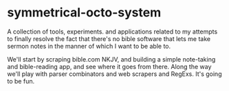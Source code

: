 # symmetrical-octo-system

A collection of tools, experiments. and applications related to my attempts to finally resolve the fact that 
there's no bible software that lets me take sermon notes in the manner of which I want to be able to.

We'll start by scraping bible.com NKJV, and building a simple note-taking and bible-reading app, and see 
where it goes from there. Along the way we'll play with parser combinators and web scrapers and RegExs.
It's going to be fun.
